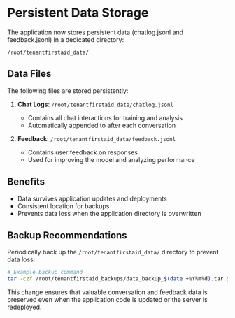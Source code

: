 # Persistent Data Storage

The application now stores persistent data (chatlog.jsonl and feedback.jsonl) in a dedicated directory:

```
/root/tenantfirstaid_data/
```

## Data Files

The following files are stored persistently:

1. **Chat Logs**: `/root/tenantfirstaid_data/chatlog.jsonl`
   - Contains all chat interactions for training and analysis
   - Automatically appended to after each conversation

2. **Feedback**: `/root/tenantfirstaid_data/feedback.jsonl`
   - Contains user feedback on responses
   - Used for improving the model and analyzing performance

## Benefits

- Data survives application updates and deployments
- Consistent location for backups
- Prevents data loss when the application directory is overwritten

## Backup Recommendations

Periodically back up the `/root/tenantfirstaid_data/` directory to prevent data loss:

```bash
# Example backup command
tar -czf /root/tenantfirstaid_backups/data_backup_$(date +%Y%m%d).tar.gz /root/tenantfirstaid_data/
```

This change ensures that valuable conversation and feedback data is preserved even when the application code is updated or the server is redeployed.